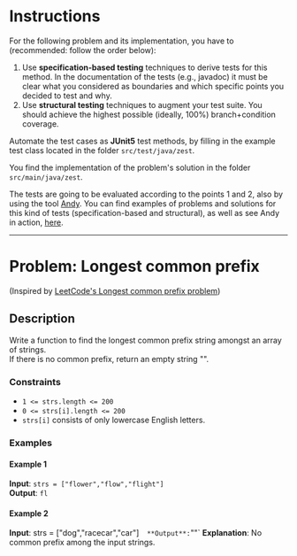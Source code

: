 <!--NO_HARDWRAPS-->

# Instructions

For the following problem and its implementation, you have to (recommended: follow the order below):

1. Use **specification-based testing** techniques to derive tests for this method. In the documentation of the tests (e.g., javadoc) it must be clear what you considered as boundaries and which specific points you decided to test and why.
2. Use **structural testing** techniques to augment your test suite. You should achieve the highest possible (ideally, 100%) branch+condition coverage.

Automate the test cases as **JUnit5** test methods, by filling in the example test class located in the folder `src/test/java/zest`.

You find the implementation of the problem's solution in the folder `src/main/java/zest`.

The tests are going to be evaluated according to the points 1 and 2, also by using the tool [Andy](https://github.com/cse1110/andy). You can find examples of problems and solutions for this kind of tests (specification-based and structural), as well as see Andy in action, [here](https://github.com/cse1110/assignments/tree/main/domain-and-structural-testing).

---

# Problem: Longest common prefix

(Inspired by [LeetCode's Longest common prefix problem](https://leetcode.com/problems/longest-common-prefix/))

## Description

Write a function to find the longest common prefix string amongst an array of strings.  
If there is no common prefix, return an empty string "".

### Constraints
- `1 <= strs.length <= 200`
- `0 <= strs[i].length <= 200 `
- `strs[i]` consists of only lowercase English letters.

### Examples

#### Example 1

**Input**: `strs = ["flower","flow","flight"]`  
**Output**: `fl`

#### Example 2

**Input**: strs = ["dog","racecar","car"]`  
**Output**: `""`
**Explanation**: No common prefix among the input strings.




